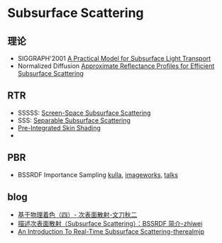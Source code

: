 # Subsurface Scattering

## 理论
- SIGGRAPH'2001 [A Practical Model for Subsurface Light Transport](https://graphics.stanford.edu/papers/bssrdf/bssrdf.pdf)
- Normalized Diffusion [Approximate Reflectance Profiles for Efficient Subsurface Scattering](https://graphics.pixar.com/library/ApproxBSSRDF/)

## RTR
- SSSSS: [Screen-Space Subsurface Scattering](https://www.iryoku.com/sssss/)
- SSS: [Separable Subsurface Scattering](https://www.iryoku.com/separable-sss/)
- [Pre-Integrated Skin Shading](http://simonstechblog.blogspot.com/2015/02/pre-integrated-skin-shading.html)
- [](https://advances.realtimerendering.com/s2018/Efficient%20screen%20space%20subsurface%20scattering%20Siggraph%202018.pdf)

## PBR
- BSSRDF Importance Sampling [kulla](https://fpsunflower.github.io/ckulla/data/bssrdf.pdf), [imageworks](https://www.imageworks.com/sites/default/files/2023-10/BSSRDF-importance-sampling-imageworks-library-BSSRDF-sampling.pdf), [talks](https://blogs.autodesk.com/media-and-entertainment/wp-content/uploads/sites/162/s2013_bssrdf_slides.pdf)

## blog
- [基于物理着色（四）- 次表面散射-文刀秋二](https://zhuanlan.zhihu.com/p/21247702)
- [描述次表面散射（Subsurface Scattering）：BSSRDF 简介-zhiwei](https://zhuanlan.zhihu.com/p/508588218?utm_campaign=shareopn&utm_medium=social&utm_psn=1829436706396450816)
- [An Introduction To Real-Time Subsurface Scattering-therealmjp](https://therealmjp.github.io/posts/sss-intro/)
